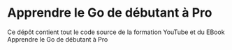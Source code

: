 # Apprendre le Go de débutant à Pro
Ce dépôt contient tout le code source de la formation YouTube et du EBook
Apprendre le Go de débutant à Pro
